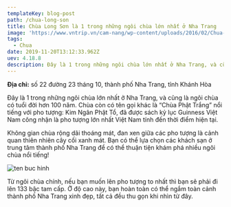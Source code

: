 ```yaml
---
templateKey: blog-post
path: /chua-long-son
title: Chùa Long Sơn là 1 trong những ngôi chùa lớn nhất ở Nha Trang
image: 'https://www.vntrip.vn/cam-nang/wp-content/uploads/2016/02/Chua-Long-Son-1-e1503591855590.png' 
tags:
  - Chua
date: 2019-11-20T13:12:33.962Z
uev: 4.18.8
description: Đây là 1 trong những ngôi chùa lớn nhất ở Nha Trang, và cũng là ngôi chùa có tuổi đời hơn 100 năm. 
---
```


**Địa chỉ:** số 22 đường 23 tháng 10, thành phố Nha Trang, tỉnh Khánh Hòa

Đây là 1 trong những ngôi chùa lớn nhất ở Nha Trang, và cũng là ngôi chùa có tuổi đời hơn 100 năm. Chùa còn có tên gọi khác là “Chùa Phật Trắng” nổi tiếng với pho tượng: Kim Ngân Phật Tổ, đã được sách kỷ lục Guinness Việt Nam công nhận là pho tượng lớn nhất Việt Nam tính đến thời điểm hiện tại. 

Không gian chùa rộng dãi thoáng mát, đan xen giữa các pho tượng là cảnh quan thiên nhiên cây cối xanh mát. Bạn có thể lựa chọn các khách sạn ở trung tâm thành phố Nha Trang để có thể thuận tiện khám phá nhiều ngôi chùa nổi tiếng!

![ten buc hinh](https://mtctravel.vn/wp-content/uploads/2018/09/ch%C3%B9a-long-son-nha-trang-MTCtravel.jpg "ten buc hinh")

Từ ngôi chùa chính, nếu bạn muốn lên pho tượng to nhất thì bạn sẽ phải đi lên 133 bậc tam cấp. Ở độ cao này, bạn hoàn toàn có thể ngắm toàn cảnh thành phố Nha Trang xinh đẹp, tất cả đều thu gọn khi nhìn từ đây.








